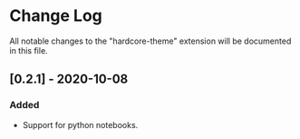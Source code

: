 # Change Log

All notable changes to the "hardcore-theme" extension will be documented in this file.
## [0.2.1] - 2020-10-08
### Added
- Support for python notebooks.
